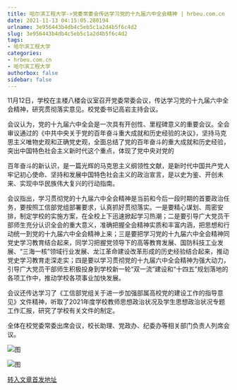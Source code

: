 ```yaml
---
title: 哈尔滨工程大学->党委常委会传达学习党的十九届六中全会精神 | hrbeu.com.cn
date: 2021-11-13 04:15:05.280194
urlname: 3e956443b4db4c5eb5c1a2d4b5f6c4d2
slug: 3e956443b4db4c5eb5c1a2d4b5f6c4d2
tags: 
- 哈尔滨工程大学
categories:
- hrbeu.com.cn
- 哈尔滨工程大学
authorbox: false
sidebar: false
---
```

11月12日，学校在主楼八楼会议室召开党委常委会议，传达学习党的十九届六中全会精神，研究贯彻落实意见。校党委书记高岩主持会议。

会议认为，党的十九届六中全会是一次具有开创性、里程碑意义的重要会议。全会审议通过的《中共中央关于党的百年奋斗重大成就和历史经验的决议》，坚持马克思主义唯物史观和正确党史观，全面总结了党的百年奋斗的重大成就和历史经验，突出中国特色社会主义新时代这个重点，体现了党中央对党的
<!--more-->
百年奋斗的新认识，是一篇光辉的马克思主义纲领性文献，是新时代中国共产党人牢记初心使命、坚持和发展中国特色社会主义的政治宣言，是以史为鉴、开创未来、实现中华民族伟大复兴的行动指南。

会议指出，学习贯彻党的十九届六中全会精神是当前和今后一段时期的首要政治任务，要按照工信部党组部署要求，认真抓好贯彻落实。一是要精心谋划、周密安排，制定学校的实施方案，在全校上下迅速掀起学习热潮；二是要引导广大党员干部师生充分认识全会的重大意义，准确把握全会精神实质和丰富内涵，把思想和行动统一到党的十九届六中全会精神上来；三是要把学习党的十九届六中全会精神同党史学习教育结合起来，同学习把握党领导下的高等教育发展、国防科技工业发展、“三海一核”领域行业发展、龙江革命建设改革形成的历史经验结合起来，推动党史学习教育走深走实；四是要以学习贯彻党的十九届六中全会精神为强大动力，引导广大党员干部师生积极投身到学校新一轮“双一流”建设和“十四五”规划落地的各项工作中，推动学校各项事业加快发展。

会议还传达学习了《工信部党组关于进一步加强部属高校党的建设工作的指导意见》文件精神，听取了2021年度学校教师思想政治状况及学生思想政治状况专题工作汇报，研究了学校有关文件的制定。

全体在校党委常委出席会议，校长助理、党政办、纪委办等相关部门负责人列席会议。

![图](http://gongxue.cn/__local/3/87/73/37C8530BB9736CA43224ECA8825_DB5950AA_1969B.jpg)

![图](http://gongxue.cn/__local/B/05/80/9588A43FBFBBB212322DD7B89EE_95FA0B0C_27225.jpg)

[转入文章首发地址](http://gongxue.cn/info/1141/68795.htm)